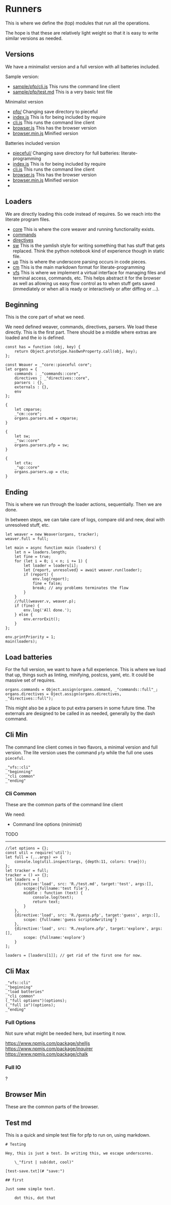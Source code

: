 # Runners

This is where we define the (top) modules that run all the operations. 

The hope is that these are relatively light weight so that it is easy to write
similar versions as needed. 

## Versions

We have a minimalist version and a full version with all batteries included. 

Sample version:
* [sample/pfp/cli.js](#cli-min "save:") This runs the command line client
* [sample/pfp/test.md](#test-md "save:") This is a very basic test file


Minimalist version 

* [pfp/](# "cd:save")  Changing save directory to pieceful
* [index.js](#min-index "ave:") This is for being included by require
* [cli.js](#cli-min "save:") This runs the command line client
* [browser.js](#min-browser "ave:") This has the browser version
* [browser.min.js](#min-browser "ave:|minify") Minified version

Batteries included version


* [pieceful/](# "cd:save")  Changing save directory for full
  batteries: literate-programming
* [index.js](#max-index "ave:") This is for being included by require
* [cli.js](#max-cli "ave:") This runs the command line client
* [browser.js](#max-browser "ave:") This has the browser version
* [browser.min.js](#max-browser "ave:|minify") Minified version
* [](# "cd:save")


## Loaders

We are directly loading this code instead of requires. So we reach into the
literate program files.

* [core](core.md "load:") This is where the core weaver and running
  functionality exists. 
* [commands](commands.md "load:")
* [directives](directives.md "load:") 
* [sw](scriptedwriting.md "load:") This is the yamlish style for writing
  something that has stuff that gets replaced. Think the python notebook kind
  of experience though in static file. 
* [up](underpipes.md "load:") This is where the underscore parsing occurs
  in code pieces. 
* [cm](commonmark.md "load:") This is the main markdown format for
  literate-programming
* [vfs](virtual-file-system.md "load:") This is where we implement a virtual
  interface for managing files and terminal access, commands, etc. This helps
  abstract it for the browser as well as allowing us easy flow control as to
  when stuff gets saved (immediately or when all is ready or interactively or
  after diffing or ...).


## Beginning

This is the core part of what we need. 

We need defined weaver, commands, directives, parsers. We load these directly.
This is the first part. There
should be a middle where extras are loaded and the io is defined. 

    const has = function (obj, key) {
        return Object.prototype.hasOwnProperty.call(obj, key);
    };

    const Weaver = _"core::pieceful core";
    let organs = {
        commands : _"commands::core",
        directives : _"directives::core",
        parsers : {},
        externals : {},
        env
    };

    { 
        let cmparse;
        _"cm::core";
        organs.parsers.md = cmparse;
    }

    {
        let sw;
        _"sw::core"
        organs.parsers.pfp = sw;
    }

    {
        let cta;
        _"up::core"
        organs.parsers.up = cta;
    }

    
## Ending

This is where we run through the loader actions, sequentially. Then we are
done. 

In between steps, we can take care of logs, compare old and new, deal with
unresolved stuff, etc. 

    let weaver = new Weaver(organs, tracker);
    weaver.full = full;

    let main = async function main (loaders) {
        let n = loaders.length;
        let fine = true;
        for (let i = 0; i < n; i += 1) {
            let loader = loaders[i];
            let {report, unresolved} = await weaver.run(loader);
            if (report) {
                env.log(report);
                fine = false;
                break; // any problems terminates the flow
            }
        }
        //full(weaver.v, weaver.p);
        if (fine) { 
            env.log('All done.'); 
        } else {
            env.errorExit();
        }
    };
               
    env.printPriority = 1;
    main(loaders);


## Load batteries

For the full version, we want to have a full experience. This is where we
load that up, things such as linting, minifying, postcss, yaml, etc. It could be
massive set of requires. 


    organs.commands = Object.assign(organs.command, _"commands::full"_;
    organs.directives = Oject.assign(organs.directives, _"directives::full");

This might also be a place to put extra parsers in some future time. The
externals are designed to be called in as needed, generally by the dash
command. 
 

 

## Cli Min

The command line client comes in two flavors, a minimal version and full
version. The lite version uses the command `pfp` while the full one uses
`pieceful`.  


    _"vfs::cli"
    _"beginning"
    _"cli common"
    _"ending"


### Cli Common

These are the common parts of the command line client

We need: 

* Command line options (minimist)

TODO

---

    //let options = {};
    const util = require('util');
    let full = (...args) => {
        console.log(util.inspect(args, {depth:11, colors: true}));
    };
    let tracker = full;
    tracker = () => {};
    let loaders = [
        {directive:'load', src: 'R./test.md', target:'test', args:[],
            scope:{fullname:'test file'},
            middle : function (text) {
                console.log(text);
                return text;
            }
        }, 
        {directive:'load', src: 'R./guess.pfp', target:'guess', args:[], 
            scope: {fullname:'guess scriptedwriting'}
        },
        {directive:'load', src: 'R./explore.pfp', target:'explore', args:[], 
            scope: {fullname:'explore'}
        }
    ];

    loaders = [loaders[1]]; // get rid of the first one for now. 

## Cli Max

    _"vfs::cli"
    _"beginning"
    _"load batteries"
    _"cli common"
    (_"full options")(options);
    (_"full io")(options);
    _"ending"


### Full Options

Not sure what might be needed here, but inserting it now. 


https://www.npmjs.com/package/shelljs
https://www.npmjs.com/package/inquirer
https://www.npmjs.com/package/chalk

### Full IO

?

## Browser Min

These are the common parts of the browser. 



## Test md

This is a quick and simple test file for pfp to run on, using markdown. 

    # Testing

    Hey, this is just a test. In writing this, we escape underscores.

        \_"first | sub(dot, cool)"

    [test-save.txt](# "save:")

    ## first

    Just some simple text. 

        dot this, dot that

        

